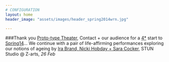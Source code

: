 ```yaml
---
# CONFIGURATION
layout: home
header_image: "assets/images/header_spring2014wrn.jpg"

---
```

###Thank you [Proto-type Theater](/current/2014-spring/prototype), Contact + our audience for a [4\*](http://www.thepublicreviews.com/the-good-the-god-and-the-guillotine-contact-manchester) start to [Spring14](/current/2014-spring)... We continue with a pair of life-affirming performances exploring our notions of ageing by [Ira Brand, Nicki Hobday + Sara Cocker](/current/2014-spring/age), STUN Studio @ Z-arts, *26 Feb*
